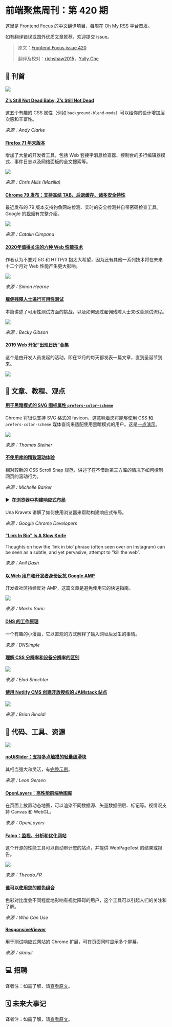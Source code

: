 # 前端聚焦周刊：第 420 期

这里是 [Frontend Focus](https://frontendfoc.us/latest) 的中文翻译项目，每周在 [Oh My RSS](https://ohmyrss.com/?fef) 平台首发。

如有翻译错误或国外优质文章推荐，欢迎提交 issue。

> 原文：[Frontend Focus issue 420](https://frontendfoc.us/issues/420)
> 
> 翻译及校对：[richshaw2015](https://github.com/richshaw2015)，[Yully Che](https://github.com/chechebecomestrong)

## 🚀 刊首

[![](https://res.cloudinary.com/cpress/image/upload/w_1280,e_sharpen:60/v1576067061/iknkklgrlvoebc8j0cep.png)](https://frontendfoc.us/link/81118/rss)

#### [Z’s Still Not Dead Baby, Z’s Still Not Dead](https://frontendfoc.us/link/81118/rss "24ways.org")

这五个有趣的 CSS 属性（例如 `background-blend-mode`）可以给你的设计增加层次感和丰富性。

*来源：Andy Clarke*

#### [Firefox 71 年末版本](https://frontendfoc.us/link/81109/rss "hacks.mozilla.org")

增加了大量的开发者工具，包括 Web 套接字消息检查器、控制台的多行编辑器模式、事件日志以及网络面板的全文搜索等。

![](https://hacks.mozilla.org/files/2019/11/multi-line-console-2.png)

*来源：Chris Mills (Mozilla)*

#### [Chrome 79 发布：支持冻结 TAB、后退缓存、诸多安全特性](https://frontendfoc.us/link/81110/rss "www.zdnet.com")

最近发布的 79 版本支持钓鱼网站检测、实时的安全检测并自带密码检查工具。Google 的[视频](https://frontendfoc.us/link/81111/rss)有完整介绍。

![](https://zdnet2.cbsistatic.com/hub/i/2019/12/10/cf53e458-2cba-4faf-adc8-eb0a208ed602/chrome-79-predictive-phishing.png)

*来源：Catalin Cimpanu*


#### [2020年值得关注的六种 Web 性能技术](https://frontendfoc.us/link/81113/rss "simonhearne.com")

作者认为不要对 5G 和 HTTP/3 抱太大希望，因为还有其他一系列技术将在未来十二个月对 Web 性能产生更大影响。

![](https://simonhearne.com/images/gsma_5g.svg)

*来源：Simon Hearne*

#### [雇佣残障人士进行可用性测试](https://frontendfoc.us/link/81114/rss "www.24a11y.com")

本篇讲述了可用性测试方面的挑战，以及如何通过雇佣残障人士来改善测试流程。

![](https://www.24a11y.com/wp-content/uploads/image1-3.png)

*来源：Becky Gibson*

#### [2019 Web 开发“出现日历”合集](https://frontendfoc.us/link/81174/rss "www.smashingmagazine.com")

这个是由开发人员发起的活动，即在12月的每天都发表一篇文章，直到圣诞节到来。

![](https://res.cloudinary.com/indysigner/image/fetch/f_auto,q_auto/w_2000/https://cloud.netlifyusercontent.com/assets/344dbf88-fdf9-42bb-adb4-46f01eedd629/13f67d4f-256f-4c2d-8137-4ed712f18b29/advent-roundup-2019.png)

## 📙 文章、教程、观点

#### [用于黑暗模式的 SVG 图标属性 `prefers-color-scheme`](https://frontendfoc.us/link/81119/rss "blog.tomayac.com")

Chrome 将很快支持 SVG 格式的 favicon，这意味着您将能够使用 CSS 和 `prefers-color-scheme` 媒体查询来适配使用黑暗模式的用户。这是[一点演示](https://frontendfoc.us/link/81120/rss)。


![](https://pbs.twimg.com/media/EJzWSAxWsAAdteb?format=png&name=small)

*来源：Thomas Steiner*

#### [不使用库的精致滚动体验](https://frontendfoc.us/link/81122/rss "24ways.org")

相对较新的 CSS Scroll Snap 规范，讲述了在不借助第三方库的情况下如何控制网页的滚动行为。

*来源：Michelle Barker*

#### ▶  [在浏览器中构建响应式布局](https://frontendfoc.us/link/81123/rss "www.youtube.com")

Una Kravets 讲解了如何使用浏览器来帮助构建响应式布局。

*来源：Google Chrome Developers*

#### ["Link In Bio" Is A Slow Knife](https://frontendfoc.us/link/81124/rss "anildash.com")

Thoughts on how the ‘link in bio’ phrase (often seen over on Instagram) can be seen as a subtle, and yet pervasive, attempt to “kill the web”.

*来源：Anil Dash*

#### [以 Web 用户和开发者身份反抗 Google AMP](https://frontendfoc.us/link/81125/rss "markosaric.com")

开发者社区持续反对 AMP，这篇文章是避免使用它的快速指南。

![](https://markosaric.com/wp-content/uploads/web-that-google-wants.png)

*来源：Marko Saric*

#### [DNS 的工作原理](https://frontendfoc.us/link/81126/rss "howdns.works")

一个有趣的小漫画，它以直观的方式解释了输入网址后发生的事情。

*来源：DNSimple*

#### [理解 CSS 分辨率和设备分辨率的区别](https://frontendfoc.us/link/81127/rss "medium.com")

![](https://miro.medium.com/max/1664/0*KHm-2DbbZdno4e0m.jpeg)

*来源：Elad Shechter*

#### [使用 Netlify CMS 创建开放授权的 JAMstack 站点](https://frontendfoc.us/link/81129/rss "dev.to")

![](https://thepracticaldev.s3.amazonaws.com/i/1g2qv2ok2q050wy6jptt.png)

*来源：Brian Rinaldi*

## 🔧 代码、工具、资源

[![](https://res.cloudinary.com/cpress/image/upload/w_1280,e_sharpen:60/nmot7xmlhvidt1obj1ke.jpg)](https://frontendfoc.us/link/81130/rss)

#### [noUiSlider：支持多点触摸的轻量级滑块](https://frontendfoc.us/link/81130/rss "github.com")

其相当强大和灵活，有[完整示例](https://frontendfoc.us/link/81131/rss)。

*来源：Leon Gersen*

#### [OpenLayers：高性能前端地图库](https://frontendfoc.us/link/81132/rss "openlayers.org")

在页面上放置动态地图，可以渲染不同数据源、矢量数据图层、标记等。视情况支持 Canvas 和 WebGL。

*来源：OpenLayers*

#### [Falco：监视、分析和优化网站](https://frontendfoc.us/link/81133/rss "github.com")

这个开源的性能工具可以自动审计您的站点，并提供 WebPageTest 的结果或报告。

![](https://camo.githubusercontent.com/72aa1064b5f2ed3205a71d926ae622cb02e931e3/68747470733a2f2f66616c636f2d6261636b75702d64622e73332e65752d776573742d332e616d617a6f6e6177732e636f6d2f66616c636f5f73637265656e73686f742e6a7067)

*来源：Theodo.FR*

#### [谁可以使用您的颜色组合](https://frontendfoc.us/link/81134/rss "whocanuse.com")

色彩对比度会不同程度地影响有视觉障碍的用户，这个工具可以引起人们的关注和了解。

*来源：Who Can Use*

#### [ResponsiveViewer](https://frontendfoc.us/link/81135/rss "chrome.google.com")

用于测试响应式网站的 Chrome 扩展，可在页面同时显示多个屏幕。

*来源：skmail*

## 💻 招聘

译者注：如需了解，请[查看原文](https://frontendfoc.us/issues/420)。

## 🗓 未来大事记

译者注：如需了解，请[查看原文](https://frontendfoc.us/issues/420)。
